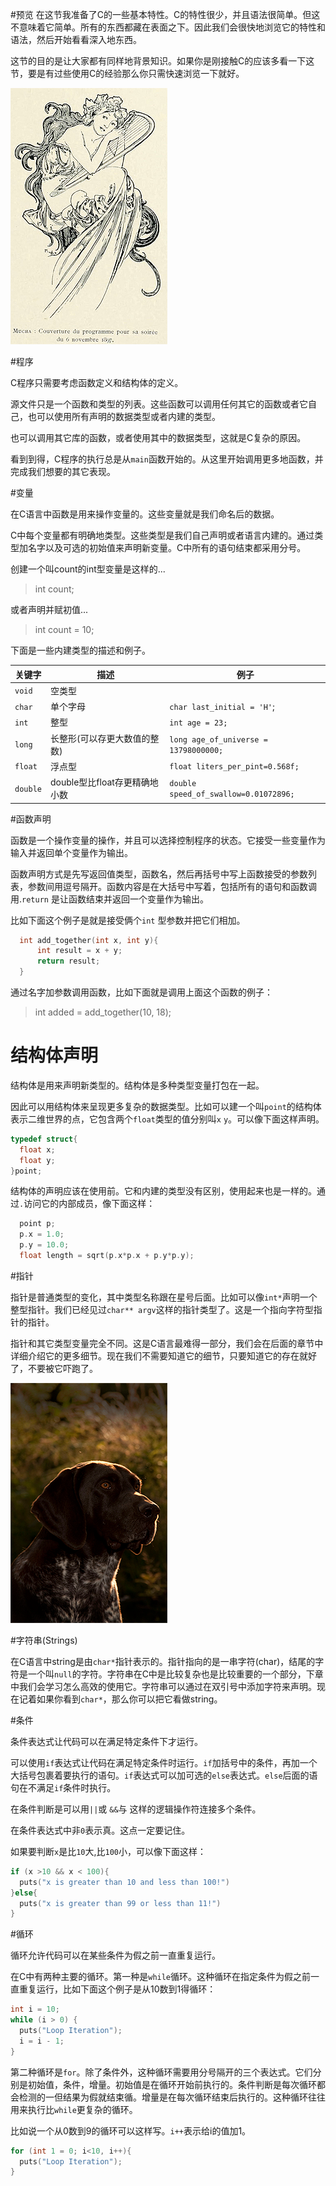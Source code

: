 #预览
  在这节我准备了C的一些基本特性。C的特性很少，并且语法很简单。但这不意味着它简单。所有的东西都藏在表面之下。因此我们会很快地浏览它的特性和语法，然后开始看看深入地东西。

  这节的目的是让大家都有同样地背景知识。如果你是刚接触C的应该多看一下这节，要是有过些使用C的经验那么你只需快速浏览一下就好。

  ![Programs Useful for the theatre](./programs.png)

#程序

  C程序只需要考虑函数定义和结构体的定义。

  源文件只是一个函数和类型的列表。这些函数可以调用任何其它的函数或者它自己，也可以使用所有声明的数据类型或者内建的类型。

  也可以调用其它库的函数，或者使用其中的数据类型，这就是C复杂的原因。

  看到到得，C程序的执行总是从`main`函数开始的。从这里开始调用更多地函数，并完成我们想要的其它表现。

#变量

  在C语言中函数是用来操作变量的。这些变量就是我们命名后的数据。

  C中每个变量都有明确地类型。这些类型是我们自己声明或者语言内建的。通过类型加名字以及可选的初始值来声明新变量。C中所有的语句结束都采用分号。

  创建一个叫count的int型变量是这样的...

  >int count;

  或者声明并赋初值...

  >int count = 10;

  下面是一些内建类型的描述和例子。

  关键字|描述|例子
  ---|---|---|
  `void`|空类型|
  `char`|单个字母|`char last_initial = 'H'`;
  `int`|整型|`int age = 23;`
  `long`|长整形(可以存更大数值的整数)|`long age_of_universe = 13798000000;`
  `float`|浮点型|`float liters_per_pint=0.568f;`
  `double`|double型比float存更精确地小数|`double speed_of_swallow=0.01072896;`

#函数声明

  函数是一个操作变量的操作，并且可以选择控制程序的状态。它接受一些变量作为输入并返回单个变量作为输出。

  函数声明方式是先写返回值类型，函数名，然后再括号中写上函数接受的参数列表，参数间用逗号隔开。函数内容是在大括号中写着，包括所有的语句和函数调用.`return` 是让函数结束并返回一个变量作为输出。

  比如下面这个例子是就是接受俩个`int` 型参数并把它们相加。

  ```c
    int add_together(int x, int y){
        int result = x + y;
        return result;
    }
  ```

  通过名字加参数调用函数，比如下面就是调用上面这个函数的例子：

  >int added = add_together(10, 18);

# 结构体声明

  结构体是用来声明新类型的。结构体是多种类型变量打包在一起。

  因此可以用结构体来呈现更多复杂的数据类型。比如可以建一个叫`point`的结构体表示二维世界的点，它包含两个`float`类型的值分别叫`x` `y`。可以像下面这样声明。

  ```c
  typedef struct{
    float x;
    float y;
  }point;
  ```
 
  结构体的声明应该在使用前。它和内建的类型没有区别，使用起来也是一样的。通过`.`访问它的内部成员，像下面这样：

  ```c
    point p;
    p.x = 1.0;
    p.y = 10.0;
    float length = sqrt(p.x*p.x + p.y*p.y);
  ```

#指针

  指针是普通类型的变化，其中类型名称跟在星号后面。比如可以像`int*`声明一个整型指针。我们已经见过`char** argv`这样的指针类型了。这是一个指向字符型指针的指针。

  指针和其它类型变量完全不同。这是C语言最难得一部分，我们会在后面的章节中详细介绍它的更多细节。现在我们不需要知道它的细节，只要知道它的存在就好了，不要被它吓跑了。

  ![Pointer A short haired one](./pointer.png)

#字符串(Strings)

  在C语言中string是由`char*`指针表示的。指针指向的是一串字符(char)，结尾的字符是一个叫`null`的字符。字符串在C中是比较复杂也是比较重要的一个部分，下章中我们会学习怎么高效的使用它。字符串可以通过在双引号中添加字符来声明。现在记着如果你看到`char*`，那么你可以把它看做string。

#条件

  条件表达式让代码可以在满足特定条件下才运行。

  可以使用`if`表达式让代码在满足特定条件时运行。`if`加括号中的条件，再加一个大括号包裹着要执行的语句。`if`表达式可以加可选的`else`表达式。`else`后面的语句在不满足`if`条件时执行。

  在条件判断是可以用`||`或 `&&`与 这样的逻辑操作符连接多个条件。

  在条件表达式中非`0`表示真。这点一定要记住。

  如果要判断`x`是比`10`大,比`100`小，可以像下面这样：

  ```c
  if (x >10 && x < 100){
    puts("x is greater than 10 and less than 100!")
  }else{
    puts("x is greater than 99 or less than 11!")
  }
  ```

#循环

  循环允许代码可以在某些条件为假之前一直重复运行。

  在C中有两种主要的循环。第一种是`while`循环。这种循环在指定条件为假之前一直重复运行，比如下面这个例子是从10数到1得循环：

  ```c
  int i = 10;
  while (i > 0) {
    puts("Loop Iteration");
    i = i - 1;
  }
  ```

  第二种循环是`for`。除了条件外，这种循环需要用分号隔开的三个表达式。它们分别是初始值，条件，增量。初始值是在循环开始前执行的。条件判断是每次循环都会检测的一但结果为假就结束循。增量是在每次循环结束后执行的。这种循环往往用来执行比`while`更复杂的循环。

  比如说一个从0数到9的循环可以这样写。`i++`表示给i的值加1。

  ```c
  for (int 1 = 0; i<10, i++){
    puts("Loop Iteration");
  }
  ```

